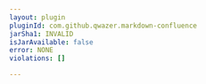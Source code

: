 ```yaml
---
layout: plugin
pluginId: com.github.qwazer.markdown-confluence
jarSha1: INVALID
isJarAvailable: false
error: NONE
violations: []

---
```

